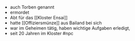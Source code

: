 - auch Torben genannt
- ermordet
- Abt für das [[Kloster Ensai]]
- hatte [[Offiziersmünze]] aus Bailand bei sich
- war im Geheimen tätig, haben wichtige Aufgaben erledigt, 
- seit 20 Jahren im Kloster
#npc
